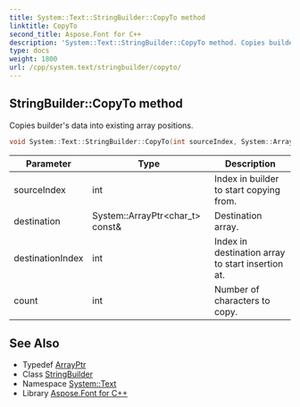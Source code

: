 ```yaml
---
title: System::Text::StringBuilder::CopyTo method
linktitle: CopyTo
second_title: Aspose.Font for C++
description: 'System::Text::StringBuilder::CopyTo method. Copies builder''s data into existing array positions in C++.'
type: docs
weight: 1800
url: /cpp/system.text/stringbuilder/copyto/
---
```

## StringBuilder::CopyTo method


Copies builder's data into existing array positions.

```cpp
void System::Text::StringBuilder::CopyTo(int sourceIndex, System::ArrayPtr<char_t> const &destination, int destinationIndex, int count)
```


| Parameter | Type | Description |
| --- | --- | --- |
| sourceIndex | int | Index in builder to start copying from. |
| destination | System::ArrayPtr\<char_t\> const\& | Destination array. |
| destinationIndex | int | Index in destination array to start insertion at. |
| count | int | Number of characters to copy. |

## See Also

* Typedef [ArrayPtr](../../../system/arrayptr/)
* Class [StringBuilder](../)
* Namespace [System::Text](../../)
* Library [Aspose.Font for C++](../../../)
